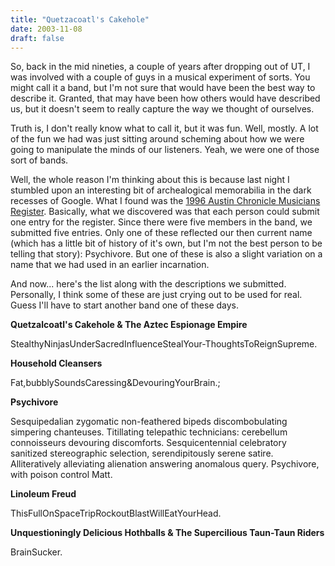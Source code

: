 ```yaml
---
title: "Quetzacoatl's Cakehole"
date: 2003-11-08
draft: false
---
```


So, back in the mid nineties, a couple of years after dropping out of UT, I was involved with a couple of guys in a musical experiment of sorts. You might call it a band, but I'm not sure that would have been the best way to describe it. Granted, that may have been how others would have described us, but it doesn't seem to really capture the way we thought of ourselves.

Truth is, I don't really know what to call it, but it was fun. Well, mostly. A lot of the fun we had was just sitting around scheming about how we were going to manipulate the minds of our listeners. Yeah, we were one of those sort of bands.

Well, the whole reason I'm thinking about this is because last night I stumbled upon an interesting bit of archealogical memorabilia in the dark recesses of Google. What I found was the [1996 Austin Chronicle Musicians Register](https://web.archive.org/web/20031205014259/http://www.austinchronicle.com/issues/vol15/issue25/xtra.musicreg). Basically, what we discovered was that each person could submit one entry for the register. Since there were five members in the band, we submitted five entries. Only one of these reflected our then current name (which has a little bit of history of it's own, but I'm not the best person to be telling that story): Psychivore. But one of these is also a slight variation on a name that we had used in an earlier incarnation.

And now... here's the list along with the descriptions we submitted. Personally, I think some of these are just crying out to be used for real. Guess I'll have to start another band one of these days.

**Quetzalcoatl's Cakehole & The Aztec Espionage Empire**

StealthyNinjasUnderSacredInfluenceStealYour-ThoughtsToReignSupreme.

**Household Cleansers**

Fat,bubblySoundsCaressing&DevouringYourBrain.;

**Psychivore**

Sesquipedalian zygomatic non-feathered bipeds discombobulating simpering chanteuses. Titillating telepathic technicians: cerebellum connoisseurs devouring discomforts. Sesquicentennial celebratory sanitized stereographic selection, serendipitously serene satire. Alliteratively alleviating alienation answering anomalous query. Psychivore, with poison control Matt.

**Linoleum Freud**

ThisFullOnSpaceTripRockoutBlastWillEatYourHead.

**Unquestioningly Delicious Hothballs & The Supercilious Taun-Taun Riders**

BrainSucker.
